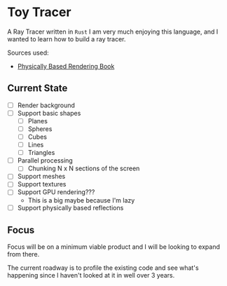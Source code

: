 # Toy Tracer
A Ray Tracer written in `Rust` I am very much enjoying this language, and I wanted to learn how to build a ray tracer.

Sources used:
 - [Physically Based Rendering Book](http://www.pbr-book.org/3ed-2018)


## Current State

- [ ] Render background
- [ ] Support basic shapes
  - [ ] Planes
  - [ ] Spheres
  - [ ] Cubes
  - [ ] Lines
  - [ ] Triangles
- [ ] Parallel processing
  - [ ] Chunking N x N sections of the screen
- [ ] Support meshes
- [ ] Support textures
- [ ] Support GPU rendering???
  - This is a big maybe because I'm lazy
- [ ] Support physically based reflections

## Focus

Focus will be on a minimum viable product and I will be looking to expand from there.

The current roadway is to profile the existing code and see what's happening since I haven't looked at it in well over 3 years.

